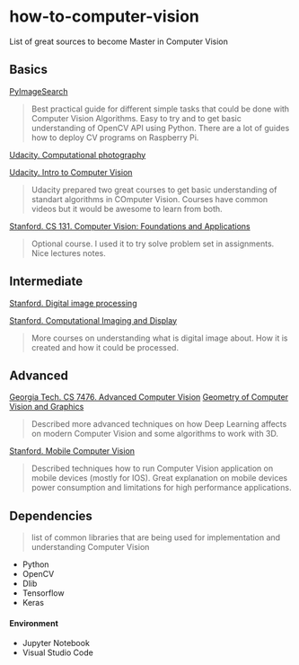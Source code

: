 # how-to-computer-vision
List of great sources to become Master in Computer Vision

## Basics

[PyImageSearch](http://www.pyimagesearch.com/)
> Best practical guide for different simple tasks that could be done with Computer Vision Algorithms. Easy to try and to get basic understanding of OpenCV API using Python. There are a lot of guides how to deploy CV programs on Raspberry Pi.


[Udacity. Computational photography](https://www.udacity.com/course/computational-photography--ud955)

[Udacity. Intro to Computer Vision](https://www.udacity.com/course/introduction-to-computer-vision--ud810)

> Udacity prepared two great courses to get basic understanding of standart algorithms in COmputer Vision. Courses have common videos but it would be awesome to learn from both.

[Stanford. CS 131. Computer Vision: Foundations and Applications](http://vision.stanford.edu/teaching/cs131_fall1617/schedule.html)
> Optional course. I used it to try solve problem set in assignments. Nice lectures notes. 

## Intermediate

[Stanford. Digital image processing](https://web.stanford.edu/class/ee368/schedule.html)

[Stanford. Computational Imaging and Display](http://stanford.edu/class/ee367/)
> More courses on understanding what is digital image about. How it is created and how it could be processed.

## Advanced

[Georgia Tech. CS 7476. Advanced Computer Vision](https://www.cc.gatech.edu/~hays/7476/)
[Geometry of Computer Vision and Graphics](https://cw.fel.cvut.cz/wiki/courses/a4m33gvg/start)
> Described more advanced techniques on how Deep Learning affects on modern Computer Vision and some algorithms to work with 3D.

[Stanford. Mobile Computer Vision](http://web.stanford.edu/class/cs231m/syllabus.html)
> Described techniques how to run Computer Vision application on mobile devices (mostly for IOS). Great explanation on mobile devices power consumption and limitations for high performance applications. 


## Dependencies

> list of common libraries that are being used for implementation and understanding Computer Vision

- Python 
- OpenCV    
- Dlib
- Tensorflow
- Keras

#### Environment
- Jupyter Notebook
- Visual Studio Code









